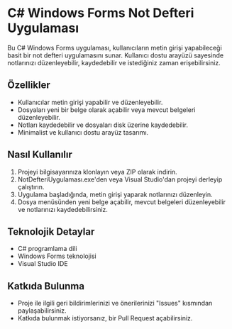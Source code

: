 # C# Windows Forms Not Defteri Uygulaması

Bu C# Windows Forms uygulaması, kullanıcıların metin girişi yapabileceği basit bir not defteri uygulamasını sunar. Kullanıcı dostu arayüzü sayesinde notlarınızı düzenleyebilir, kaydedebilir ve istediğiniz zaman erişebilirsiniz.

## Özellikler

- Kullanıcılar metin girişi yapabilir ve düzenleyebilir.
- Dosyaları yeni bir belge olarak açabilir veya mevcut belgeleri düzenleyebilir.
- Notları kaydedebilir ve dosyaları disk üzerine kaydedebilir.
- Minimalist ve kullanıcı dostu arayüz tasarımı.

## Nasıl Kullanılır

1. Projeyi bilgisayarınıza klonlayın veya ZIP olarak indirin.
2. NotDefteriUygulaması.exe'den veya Visual Studio'dan projeyi derleyip çalıştırın.
3. Uygulama başladığında, metin girişi yaparak notlarınızı düzenleyin.
4. Dosya menüsünden yeni belge açabilir, mevcut belgeleri düzenleyebilir ve notlarınızı kaydedebilirsiniz.

## Teknolojik Detaylar

- C# programlama dili
- Windows Forms teknolojisi
- Visual Studio IDE

## Katkıda Bulunma

- Proje ile ilgili geri bildirimlerinizi ve önerilerinizi "Issues" kısmından paylaşabilirsiniz.
- Katkıda bulunmak istiyorsanız, bir Pull Request açabilirsiniz.
